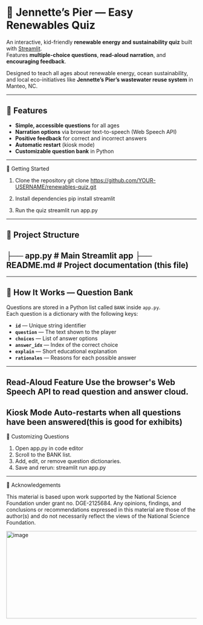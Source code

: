 # 🐢 Jennette’s Pier — Easy Renewables Quiz

An interactive, kid-friendly **renewable energy and sustainability quiz** built with [Streamlit](https://streamlit.io/).  
Features **multiple-choice questions**, **read-aloud narration**, and **encouraging feedback**.

Designed to teach all ages about renewable energy, ocean sustainability, and local eco-initiatives like **Jennette’s Pier’s wastewater reuse system** in Manteo, NC.

---

## 🌟 Features

- **Simple, accessible questions** for all ages  
- **Narration options** via browser text-to-speech (Web Speech API)  
- **Positive feedback** for correct and incorrect answers  
- **Automatic restart** (kiosk mode)  
- **Customizable question bank** in Python  


---

🚀 Getting Started

1. Clone the repository
git clone https://github.com/YOUR-USERNAME/renewables-quiz.git

2. Install dependencies
pip install streamlit

3. Run the quiz
streamlit run app.py

---
## 📂 Project Structure


├── app.py # Main Streamlit app
├── README.md # Project documentation (this file)
---

---

## 🎯 How It Works — Question Bank

Questions are stored in a Python list called `BANK` inside `app.py`.  
Each question is a dictionary with the following keys:

- **`id`** — Unique string identifier  
- **`question`** — The text shown to the player  
- **`choices`** — List of answer options  
- **`answer_idx`** — Index of the correct choice  
- **`explain`** — Short educational explanation  
- **`rationales`** — Reasons for each possible answer  

---
**Read-Aloud Feature**
Use the browser's Web Speech API to read question and answer cloud.
---
Kiosk Mode
Auto-restarts when all questions have been answered(this is good for exhibits)
---
📝 Customizing Questions
1. Open app.py in code editor
2. Scroll to the BANK list.
3. Add, edit, or remove question dictionaries.
4. Save and rerun:
streamlit run app.py
---
📜 Acknowledgements

This material is based upon work supported by the National Science Foundation under grant no. DGE-2125684.
Any opinions, findings, and conclusions or recommendations expressed in this material are those of the author(s) and do not necessarily reflect the views of the National Science Foundation.

<img width="720" height="231" alt="image" src="https://github.com/user-attachments/assets/3aa8b687-9abd-4cd6-a8d5-238d1979caf6" />

